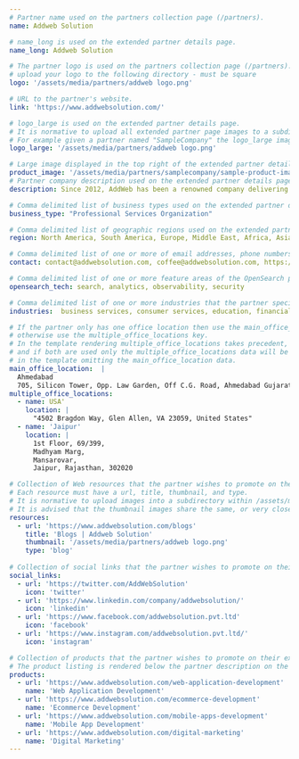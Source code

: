 ```yaml
---
# Partner name used on the partners collection page (/partners).
name: Addweb Solution

# name_long is used on the extended partner details page.
name_long: Addweb Solution

# The partner logo is used on the partners collection page (/partners).
# upload your logo to the following directory - must be square
logo: '/assets/media/partners/addweb logo.png'

# URL to the partner's website.
link: 'https://www.addwebsolution.com/'

# logo_large is used on the extended partner details page.
# It is normative to upload all extended partner page images to a subdirectory of /assets/media/partners/ with the name of the partner as the directory name.
# For example given a partner named "SampleCompany" the logo_large image would be uploaded to /assets/media/partners/samplecompany/logo_large.png
logo_large: '/assets/media/partners/addweb logo.png'

# Large image displayed in the top right of the extended partner details page.
product_image: '/assets/media/partners/samplecompany/sample-product-image.png'
# Partner company description used on the extended partner details page.
description: Since 2012, AddWeb has been a renowned company delivering Web, Mobile, Cloud, & Marketing Solution to Entrepreneurs, Startups & Businesses. With over 11 years of experience, we are an ISO 9001:2008 certified company catering to startups, SMEs, large-scale enterprises, and Fortune 500 clients worldwide. Our clientele includes prestigious brands such as VODAFONE, DOCOMO, CISCO,SKECHERS,UNITED NATIONS,ORANGE,TRAVEL NATION. 

# Comma delimited list of business types used on the extended partner details page in the side panel.
business_type: "Professional Services Organization"

# Comma delimited list of geographic regions used on the extended partner details page in the side panel.
region: North America, South America, Europe, Middle East, Africa, Asia Pacific, Australia

# Comma delimited list of one or more of email addresses, phone numbers, and web URLs that can be used to contat the partner.
contact: contact@addwebsolution.com, coffee@addwebsolution.com, https://www.addwebsolution.com/contact-us

# Comma delimited list of one or more feature areas of the OpenSearch platform that the partner specializes in.
opensearch_tech: search, analytics, observability, security

# Comma delimited list of one or more industries that the partner specializes in serving.
industries:  business services, consumer services, education, financial services, healthcare, media and entertainment, public sector, non-profit, retail, software and technology

# If the partner only has one office location then use the main_office_location key
# otherwise use the multiple_office_locations key.
# In the template rendering multiple_office_locations takes precedent,
# and if both are used only the multiple_office_locations data will be rendered
# in the template omitting the main_office_location data.
main_office_location:  |
  Ahmedabad
  705, Silicon Tower, Opp. Law Garden, Off C.G. Road, Ahmedabad Gujarat 380009
multiple_office_locations:
  - name: USA'
    location: |
      "4502 Bragdon Way, Glen Allen, VA 23059, United States"
  - name: 'Jaipur'
    location: |
      1st Floor, 69/399,
      Madhyam Marg,
      Mansarovar,
      Jaipur, Rajasthan, 302020

# Collection of Web resources that the partner wishes to promote on their extended partner details page. Resources like blog posts, tutorials, news announcements, etc.
# Each resource must have a url, title, thumbnail, and type.
# It is normative to upload images into a subdirectory within /assets/media/partners/ with the name of the partner as the directory name. 
# It is advised that the thumbnail images share the same, or very close to the same aspect ratio across all resources. 
resources:
  - url: 'https://www.addwebsolution.com/blogs'
    title: 'Blogs | Addweb Solution'
    thumbnail: '/assets/media/partners/addweb logo.png'
    type: 'blog'
  
# Collection of social links that the partner wishes to promote on their extended partner details page. Supported types are 'twitter', 'linkedin', 'facebook', and 'github'.
social_links:
  - url: 'https://twitter.com/AddWebSolution'
    icon: 'twitter'
  - url: 'https://www.linkedin.com/company/addwebsolution/'
    icon: 'linkedin'
  - url: 'https://www.facebook.com/addwebsolution.pvt.ltd'
    icon: 'facebook'
  - url: 'https://www.instagram.com/addwebsolution.pvt.ltd/'
    icon: 'instagram'

# Collection of products that the partner wishes to promote on their extended partner details page. Each product should have a url, name, and description.
# The product listing is rendered below the partner description on the extended partner details page and above the resources.
products:
  - url: 'https://www.addwebsolution.com/web-application-development'
    name: 'Web Application Development'
  - url: 'https://www.addwebsolution.com/ecommerce-development'
    name: 'Ecommerce Development'
  - url: 'https://www.addwebsolution.com/mobile-apps-development'
    name: 'Mobile App Development'
  - url: 'https://www.addwebsolution.com/digital-marketing'
    name: 'Digital Marketing'
---
```

